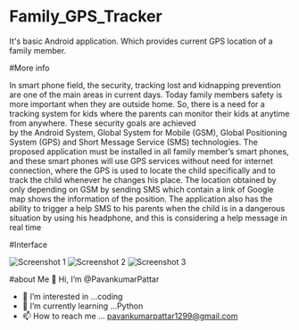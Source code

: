 # Family_GPS_Tracker
It's basic Android application. Which provides current GPS location of a family member.

#More info

In smart phone field, the security, tracking lost and kidnapping prevention are one of the main areas in current days. Today family members safety is more important when they
are outside home.  So, there  is a need for a tracking system for kids  where the parents can monitor their kids at anytime from anywhere. These  security goals  are achieved  
by the  Android  System,  Global System  for Mobile (GSM), Global Positioning System (GPS) and Short Message Service  (SMS) technologies. The proposed application must be 
installed in all family member’s smart phones, and these  smart phones  will  use GPS services without  need  for  internet connection, where the GPS is used to locate the 
child specifically and to track the child whenever he changes his place. The location obtained by only depending on GSM by sending SMS which  contain  a  link  of  Google  map
shows  the  information  of  the  position.  The application also has the ability to trigger a help SMS to his parents when the child is in a dangerous situation by using his 
headphone, and this is considering a help message in real time
	
#Interface

![Screenshot 1](https://user-images.githubusercontent.com/94749509/150353642-d9bdfb0f-edf9-44c0-b1a7-b37df6e5ca9f.png)
![Screenshot 2](https://user-images.githubusercontent.com/94749509/150353670-0d7f4b8f-e12a-4c40-bfeb-2c373690d4ba.png)
![Screenshot 3](https://user-images.githubusercontent.com/94749509/150353686-0dc24fe6-9c9f-49ab-ba6d-db2dc994fee0.png)


#about Me
 👋 Hi, I’m @PavankumarPattar
- 👀 I’m interested in ...coding
- 🌱 I’m currently learning ...Python
- 📫 How to reach me ... pavankumarpattar1299@gmail.com 
